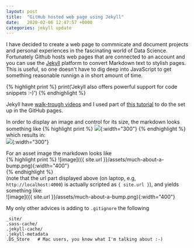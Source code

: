 ```yaml
---
layout: post
title:  "GitHub hosted web page using Jekyll"
date:   2020-02-06 12:47:57 +0000
categories: jekyll update
---
```


I have decided to create a web page to commnicate and document projects and personal experiences in the fascinating world of Data Science. Fortunately Github hosts web pages that are connected to an account and you can use the [Jekyll][jekyll-docs] platform to convert Markdown text to stylish pages. This is useful, so one doesn't have to dig deep into JavaScript to get something reasonable runnign a in short amount of time. 


{% highlight print %}
print('Jekyll also offers powerful support for code snippets :-)')
{% endhighlight %}

Jekyll have [walk-trough videos](https://jekyllrb.com/tutorials/video-walkthroughs/) and I used part of [this tutorial](https://programminghistorian.org/en/lessons/building-static-sites-with-jekyll-github-pages) to do the set up in the GitHub pages.

In order to display an image and control for its size, the markdown looks something like 
{% highlight print %}
![](https://upload.wikimedia.org/wikipedia/commons/6/65/Hypsibiusdujardini.jpg){:width="300"}
{% endhighlight %}
which results in:  
![](https://upload.wikimedia.org/wikipedia/commons/6/65/Hypsibiusdujardini.jpg){:width="300"}

For an asset image the markdown looks like  
{% highlight print %}
![image]({{ site.url }}/assets/much-about-a-bump.png){:width="400"}   
{% endhighlight %}   
(note that the url part displayed above (on laptop, e.g, `http://localhost:4000`) is actually scripted as `{ site.url }`), and yields something like:  
![image]({{ site.url }}/assets/much-about-a-bump.png){:width="400"}   

My only other advices is adding to `.gitignore` the following 

```
_site/
.sass-cache/
.jekyll-cache/
.jekyll-metadata
.DS_Store   # Mac users, you know what I'm talking about :-)
```



[jekyll-docs]: https://jekyllrb.com/docs/home
[jekyll-gh]:   https://github.com/jekyll/jekyll
[jekyll-talk]: https://talk.jekyllrb.com/
